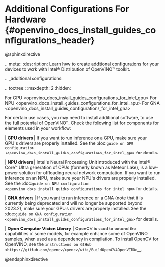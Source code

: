 # Additional Configurations For Hardware {#openvino_docs_install_guides_configurations_header}

@sphinxdirective

.. meta::
   :description: Learn how to create additional configurations for your devices 
                 to work with Intel® Distribution of OpenVINO™ toolkit.

.. _additional configurations:

.. toctree::
   :maxdepth: 2
   :hidden:
 
   For GPU <openvino_docs_install_guides_configurations_for_intel_gpu>
   For NPU <openvino_docs_install_guides_configurations_for_intel_npu>
   For GNA <openvino_docs_install_guides_configurations_for_intel_gna>


For certain use cases, you may need to install additional software, to use the full 
potential of OpenVINO™. Check the following list for components for elements used in
your workflow:

| **GPU drivers**
|   If you want to run inference on a GPU, make sure your GPU's drivers are properly installed.
    See the :doc:`guide on GPU configuration <openvino_docs_install_guides_configurations_for_intel_gpu>`
    for details.

| **NPU drivers**
|   Intel's Neural Processing Unit introduced with the Intel® Core™ Ultra generation of CPUs
    (formerly known as Meteor Lake), is a low-power solution for offloading neural network computation.
    If you want to run inference on an NPU, make sure your NPU's drivers are properly installed.
    See the :doc:`guide on NPU configuration <openvino_docs_install_guides_configurations_for_intel_npu>`
    for details.

| **GNA drivers**
|   If you want to run inference on a GNA (note that it is currently being deprecated and will no longer
    be supported beyond 2023.2), make sure your GPU's drivers are properly installed. See the 
    :doc:`guide on GNA configuration <openvino_docs_install_guides_configurations_for_intel_gna>`
    for details.

| **Open Computer Vision Library**
|   OpenCV is used to extend the capabilities of some models, for example enhance some of
    OpenVINO samples, when used as a dependency in compilation. To install OpenCV for OpenVINO, see the 
    `instructions on GtHub <https://github.com/opencv/opencv/wiki/BuildOpenCV4OpenVINO>`__.



@endsphinxdirective

